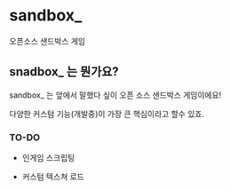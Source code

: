 # sandbox_
오픈소스 샌드박스 게임

## snadbox_ 는 뭔가요?
sandbox_ 는 앞에서 말했다 싶이 오픈 소스 샌드박스 게임이에요!

다양한 커스텀 기능(개발중)이 가장 큰 핵심이라고 할수 있죠.

### TO-DO
- 인게임 스크립팅
+ 커스텀 텍스쳐 로드